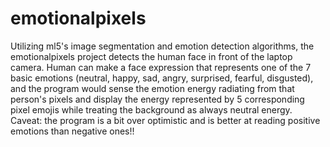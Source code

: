 # emotionalpixels

Utilizing ml5's image segmentation and emotion detection algorithms, 
the emotionalpixels project detects the human face in front of the laptop camera.
Human can make a face expression that represents one of the 7 basic emotions (neutral, happy, sad, angry, surprised, fearful, disgusted),
and the program would sense the emotion energy radiating from that person's pixels 
and display the energy represented by 5 corresponding pixel emojis while treating the background as always neutral energy.
Caveat: the program is a bit over optimistic and is better at reading positive emotions than negative ones!!

